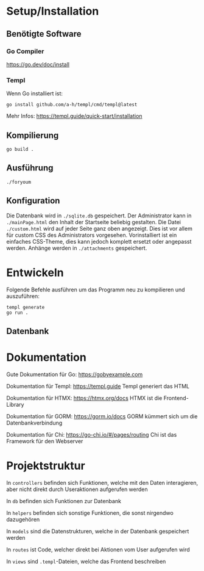 # Setup/Installation

## Benötigte Software

### Go Compiler
https://go.dev/doc/install

### Templ
Wenn Go installiert ist:
```
go install github.com/a-h/templ/cmd/templ@latest
```

Mehr Infos:
https://templ.guide/quick-start/installation

## Kompilierung

```
go build .
```

## Ausführung

```
./foryoum
```

## Konfiguration

Die Datenbank wird in `./sqlite.db` gespeichert. 
Der Administrator kann in `./mainPage.html` den Inhalt der Startseite beliebig gestalten.
Die Datei `./custom.html` wird auf jeder Seite ganz oben angezeigt. Dies ist vor allem für custom CSS des Administrators vorgesehen. Vorinstalliert ist ein einfaches CSS-Theme, dies kann jedoch komplett ersetzt oder angepasst werden.
Anhänge werden in `./attachments` gespeichert.

# Entwickeln

Folgende Befehle ausführen um das Programm neu zu kompilieren und auszuführen:

```
templ generate
go run .
```

## Datenbank

# Dokumentation

Gute Dokumentation für Go:
https://gobyexample.com

Dokumentation für Templ: https://templ.guide
Templ generiert das HTML

Dokumentation für HTMX: https://htmx.org/docs
HTMX ist die Frontend-Library

Dokumentation für GORM: https://gorm.io/docs
GORM kümmert sich um die Datenbankverbindung

Dokumentation für Chi: https://go-chi.io/#/pages/routing
Chi ist das Framework für den Webserver

# Projektstruktur

In `controllers` befinden sich Funktionen, welche mit den Daten interagieren, aber nicht direkt durch Useraktionen aufgerufen werden

In `db` befinden sich Funktionen zur Datenbank

In `helpers` befinden sich sonstige Funktionen, die sonst nirgendwo dazugehören

In `models` sind die Datenstrukturen, welche in der Datenbank gespeichert werden

In `routes` ist Code, welcher direkt bei Aktionen vom User aufgerufen wird

In `views` sind `.templ`-Dateien, welche das Frontend beschreiben
